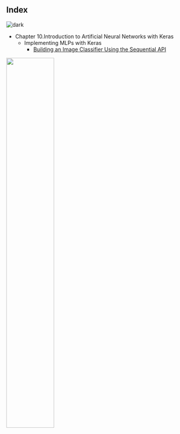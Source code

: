 ## Index
![dark](https://user-images.githubusercontent.com/12748752/143572000-059f26cd-599d-4daf-a5ed-aa0dc1986965.png)
* Chapter 10.Introduction to Artificial Neural Networks with Keras
   * Implementing MLPs with Keras
     * [Building an Image Classifier Using the Sequential API](https://github.com/iAmKankan/exercises/blob/main/Building%20an%20Image%20Classifier%20Using%20the%20Sequential%20API.ipynb)


<img src="https://github.com/iAmKankan/exercises/blob/main/front.png" width=50% />
